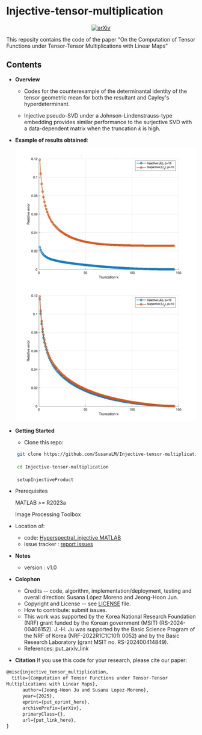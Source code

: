 # Injective-tensor-multiplication
<p align="center"><a href="put_link_here"><img src='https://img.shields.io/badge/arXiv-Paper-red?logo=arxiv&logoColor=white' alt='arXiv'></a>

This reposity contains the code of the paper "On the Computation of Tensor Functions under Tensor-Tensor Multiplications with Linear Maps"
## Contents


* **Overview**
  - Codes for the counterexample of the determinantal identity of the tensor geometric mean for both the resultant and Cayley's hyperdeterminant.
    
  - Injective pseudo-SVD under a Johnson-Lindenstrauss-type embedding provides similar performance to the surjective SVD with a data-dependent matrix when the truncation $k$ is high.



* **Example of results obtained**:  

  <img src="img/surj_vs_inj_err_k_p_10.jpg" alt="p=10 error curves" width="500"/>  
  <img src="img/surj_vs_inj_err_k_p_220.jpg" alt="p=220 error curves" width="500"/>

 



* **Getting Started**
  - Clone this repo:
```bash 
    git clone https://github.com/SusanaLM/Injective-tensor-multiplication.git

    cd Injective-tensor-multiplication

    setupInjectiveProduct
```    

  - Prerequisites

    MATLAB >= R2023a
       
    Image Processing Toolbox


  - Location of:
    - code: [Hyperspectral_injective MATLAB](ex_hyperspectral_injective.py)
    - issue tracker : [report issues](https://github.com/SusanaLM/Injective-tensor-multiplication/issues)



* **Notes**
  - version : v1.0


* **Colophon**
  - Credits -- code, algorithm, implementation/deployment, testing and overall direction: Susana López Moreno and Jeong-Hoon Jun.
  - Copyright and License -- see [LICENSE](https://github.com/SusanaLM/Injective-tensor-multiplication?tab=MIT-1-ov-file) file.
  - How to contribute: submit issues.
  - This work was supported by the Korea National Research Foundation (NRF) grant funded by the Korean government (MSIT) (RS-2024-00406152). J.-H. Ju was supported by the Basic Science Program of the NRF of Korea (NRF-2022R1C1C101\\ 0052) and by the Basic Research Laboratory (grant MSIT no. RS-202400414849).
  - References:  put_arxiv_link
  
* **Citation**
If you use this code for your research, please cite our paper:

```
@misc{injective_tensor_multiplication,
  title={Computation of Tensor Functions under Tensor-Tensor Multiplications with Linear Maps}, 
      author={Jeong-Hoon Ju and Susana Lopez-Moreno},
      year={2025},
      eprint={put_eprint_here},
      archivePrefix={arXiv},
      primaryClass={},
      url={put_link_here}, 
}
```

